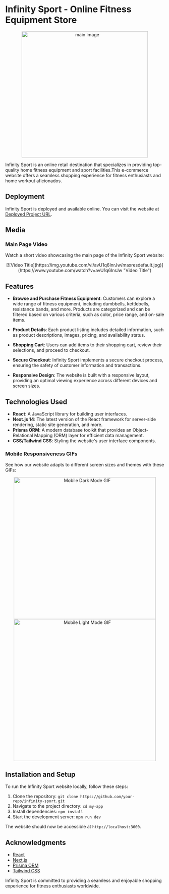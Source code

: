 # Infinity Sport - Online Fitness Equipment Store
<p align="center">
<img width="400" alt="main image" src="https://github.com/AvivHagag/InfinitySport/assets/116496118/c03323ea-eed4-493c-a203-51647c5a87a7">
</p>
Infinity Sport is an online retail destination that specializes in providing top-quality home fitness equipment and sport facilities.This e-commerce website offers a seamless shopping experience for fitness enthusiasts and home workout aficionados.

## Deployment

Infinity Sport is deployed and available online. You can visit the website at [Deployed Project URL](https://infinitysport.vercel.app/).

## Media

### Main Page Video
Watch a short video showcasing the main page of the Infinity Sport website:

<p align="center">
  [![Video Title](https://img.youtube.com/vi/avU1q6InrJw/maxresdefault.jpg)](https://www.youtube.com/watch?v=avU1q6InrJw "Video Title")
</p>

## Features

- **Browse and Purchase Fitness Equipment**: Customers can explore a wide range of fitness equipment, including dumbbells, kettlebells, resistance bands, and more. Products are categorized and can be filtered based on various criteria, such as color, price range, and on-sale items.

- **Product Details**: Each product listing includes detailed information, such as product descriptions, images, pricing, and availability status.

- **Shopping Cart**: Users can add items to their shopping cart, review their selections, and proceed to checkout.

- **Secure Checkout**: Infinity Sport implements a secure checkout process, ensuring the safety of customer information and transactions.

- **Responsive Design**: The website is built with a responsive layout, providing an optimal viewing experience across different devices and screen sizes.

## Technologies Used

- **React**: A JavaScript library for building user interfaces.
- **Next.js 14**: The latest version of the React framework for server-side rendering, static site generation, and more.
- **Prisma ORM**: A modern database toolkit that provides an Object-Relational Mapping (ORM) layer for efficient data management.
- **CSS/Tailwind CSS**: Styling the website's user interface components.

### Mobile Responsiveness GIFs
See how our website adapts to different screen sizes and themes with these GIFs:

<p align="center">
  <img src="https://github.com/AvivHagag/InfinitySport/assets/114755882/51bd8a28-0b6b-498b-b4a6-eba191aee313" width="450" alt="Mobile Dark Mode GIF">
  <img src="https://github.com/AvivHagag/InfinitySport/assets/114755882/281e95d0-666a-40d2-87d9-3d9eb743bed2" width="450" alt="Mobile Light Mode GIF">
</p>

## Installation and Setup

To run the Infinity Sport website locally, follow these steps:

1. Clone the repository: `git clone https://github.com/your-repo/infinity-sport.git`
2. Navigate to the project directory: `cd my-app`
3. Install dependencies: `npm install`
4. Start the development server: `npm run dev`

The website should now be accessible at `http://localhost:3000`.

## Acknowledgments

- [React](https://reactjs.org/)
- [Next.js](https://nextjs.org/)
- [Prisma ORM](https://www.prisma.io/)
- [Tailwind CSS](https://tailwindcss.com/)

Infinity Sport is committed to providing a seamless and enjoyable shopping experience for fitness enthusiasts worldwide.

